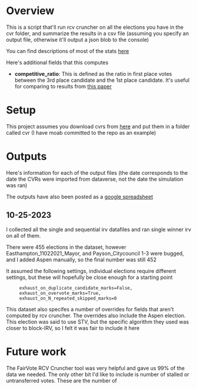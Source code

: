 # Overview
This is a script that'll run rcv cruncher on all the elections you have in the cvr folder, and summarize the results in a csv file (assuming you specify an output file, otherwise it'll output a json blob to the console)

You can find descriptions of most of the stats [here](https://rcv-cruncher.readthedocs.io/en/latest/statistics.html)

Here's additional fields that this computes
 * **competitive_ratio**: This is defined as the ratio in first place votes between the 3rd place candidate and the 1st place candidate. It's useful for comparing to results from [this paper](https://www.researchgate.net/publication/258164743_Frequency_of_monotonicity_failure_under_Instant_Runoff_Voting_Estimates_based_on_a_spatial_model_of_elections)

# Setup

This project assumes you download cvrs from [here](https://dataverse.harvard.edu/dataverse/rcv_cvrs) and put them in a folder called cvr (I have moab committed to the repo as an example)

# Outputs

Here's information for each of the output files (the date corresponds to the date the CVRs were imported from dataverse, not the date the simulation was ran)

The outputs have also been posted as a [google spreadsheet](https://docs.google.com/spreadsheets/d/1iMa8Gw6-7Nu06JMKAstaMd7U3GwrCSUn3hfHoepCUAw/edit?usp=sharing)

## 10-25-2023

I collected all the single and sequential irv datafiles and ran single winner irv on all of them.

There were 455 elections in the dataset, however Easthampton_11022021_Mayor, and Payson_Citycouncil 1-3 were bugged, and I added Aspen manually, so the final number was still 452

It assumed the following settings, individual elections require different settings, but these will hopefully be close enough for a starting point


```
     exhaust_on_duplicate_candidate_marks=False,
     exhaust_on_overvote_marks=True,
     exhaust_on_N_repeated_skipped_marks=0
```

This dataset also specifes a number of overrides for fields that aren't computed by rcv cruncher. The overrides also include the Aspen election. This election was said to use STV, but the specific algorithm they used was closer to block-IRV, so I felt it was fair to include it here

# Future work

The FairVote RCV Cruncher tool was very helpful and gave us 99% of the data we needed. The only other bit I'd like to include is number of stalled or untransferred votes. These are the number of 
